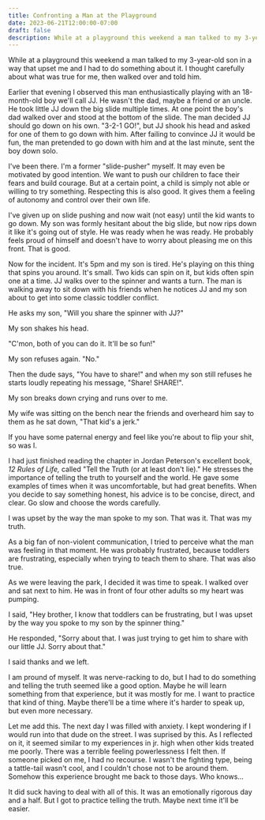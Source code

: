 ```yaml
---
title: Confronting a Man at the Playground
date: 2023-06-21T12:00:00-07:00
draft: false
description: While at a playground this weekend a man talked to my 3-year-old son in a way that upset me and I had to do something about it.
---
```


While at a playground this weekend a man talked to my 3-year-old son in a way that upset me and I had to do something about it. I thought carefully about what was true for me, then walked over and told him. 

Earlier that evening I observed this man enthusiastically playing with an 18-month-old boy we'll call JJ. He wasn't the dad, maybe a friend or an uncle. He took little JJ down the big slide multiple times. At one point the boy's dad walked over and stood at the bottom of the slide. The man decided JJ should go down on his own. "3-2-1 GO!", but JJ shook his head and asked for one of them to go down with him. After failing to convince JJ it would be fun, the man pretended to go down with him and at the last minute, sent the boy down solo.

I've been there. I'm a former "slide-pusher" myself. It may even be motivated by good intention.  We want to push our children to face their fears and build courage. But at a certain point, a child is simply not able or willing to try something. Respecting this is also good. It gives them a feeling of autonomy and control over their own life.

I've given up on slide pushing and now wait (not easy) until the kid wants to go down. My son was formly hesitant about the big slide, but now rips down it like it's going out of style. He was ready when he was ready. He probably feels proud of himself and doesn't have to worry about pleasing me on this front. That is good.

Now for the incident. It's 5pm and my son is tired. He's playing on this thing that spins you around. It's small. Two kids can spin on it, but kids often spin one at a time. JJ walks over to the spinner and wants a turn. The man is walking away to sit down with his friends when he notices JJ and my son about to get into some classic toddler conflict. 

He asks my son, "Will you share the spinner with JJ?"

My son shakes his head.

"C'mon, both of you can do it. It'll be so fun!"

My son refuses again. "No."  

Then the dude says, "You have to share!" and when my son still refuses he starts loudly repeating his message, "Share! SHARE!".

My son breaks down crying and runs over to me.  

My wife was sitting on the bench near the friends and overheard him say to them as he sat down, "That kid's a jerk."

If you have some paternal energy and feel like you're about to flip your shit, so was I.

I had just finished reading the chapter in Jordan Peterson's excellent book, _12 Rules of Life,_ called "Tell the Truth (or at least don't lie)." He stresses the importance of telling the truth to yourself and the world. He gave some examples of times when it was uncomfortable, but had great benefits. When you decide to say something honest, his advice is to be concise, direct, and clear. Go slow and choose the words carefully.

I was upset by the way the man spoke to my son. That was it. That was my truth.

As a big fan of non-violent communication, I tried to perceive what the man was feeling in that moment. He was probably frustrated, because toddlers are frustrating, especially when trying to teach them to share. That was also true. 

As we were leaving the park, I decided it was time to speak. I walked over and sat next to him. He was in front of four other adults so my heart was pumping. 

I said, "Hey brother, I know that toddlers can be frustrating, but I was upset by the way you spoke to my son by the spinner thing."

He responded, "Sorry about that. I was just trying to get him to share with our little JJ. Sorry about that."

I said thanks and we left.

I am pround of myself. It was nerve-racking to do, but I had to do something and telling the truth seemed like a good option. Maybe he will learn something from that experience, but it was mostly for me. I want to practice that kind of thing. Maybe there'll be a time where it's harder to speak up, but even more necessary. 

Let me add this. The next day I was filled with anxiety. I kept wondering if I would run into that dude on the street. I was suprised by this. As I reflected on it, it seemed similar to my experiences in jr. high when other kids treated me poorly. There was a terrible feeling powerlessness I felt then. If someone picked on me, I had no recourse. I wasn't the fighting type, being a tattle-tail wasn't cool, and I couldn't chose not to be around them. Somehow this experience brought me back to those days. Who knows...

It did suck having to deal with all of this. It was an emotionally rigorous day and a half. But I got to practice telling the truth. Maybe next time it'll be easier.
